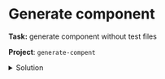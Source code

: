 # Generate component

**Task:** generate component without test files

**Project**: `generate-compent`

<details>
<summary>Solution</summary>

```bash
ng g c user --skip-tests true
```
</details>